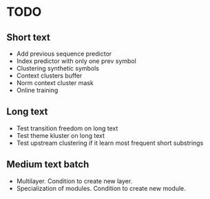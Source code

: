 # TODO
## Short text
- Add previous sequence predictor
- Index predictor with only one prev symbol
- Clustering synthetic symbols
- Context clusters buffer
- Norm context cluster mask
- Online training
## Long text
- Test transition freedom on long text
- Test theme kluster on long text
- Test upstream clustering if it learn most frequent short substrings
## Medium text batch
- Multilayer. Condition to create new layer.
- Specialization of modules. Condition to create new module.